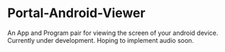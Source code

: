 # Portal-Android-Viewer
An App and Program pair for viewing the screen of your android device. Currently under development. Hoping to implement audio soon.
